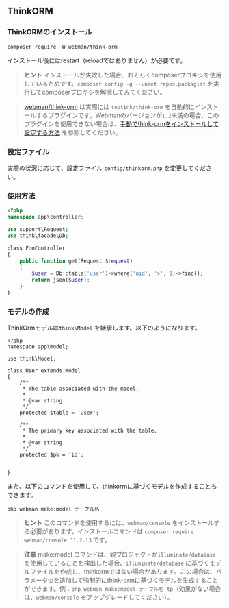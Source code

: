 ## ThinkORM

### ThinkORMのインストール

`composer require -W webman/think-orm`

インストール後にはrestart（reloadではありません）が必要です。

> **ヒント**
> インストールが失敗した場合、おそらくcomposerプロキシを使用しているためです。`composer config -g --unset repos.packagist` を実行してcomposerプロキシを解除してみてください。

> [webman/think-orm](https://www.workerman.net/plugin/14) は実際には `toptink/think-orm` を自動的にインストールするプラグインです。Webmanのバージョンが`1.2`未満の場合、このプラグインを使用できない場合は、[手動でthink-ormをインストールして設定する方法](https://www.workerman.net/a/1289) を参照してください。

### 設定ファイル

実際の状況に応じて、設定ファイル `config/thinkorm.php` を変更してください。

### 使用方法

```php
<?php
namespace app\controller;

use support\Request;
use think\facade\Db;

class FooController
{
    public function get(Request $request)
    {
        $user = Db::table('user')->where('uid', '>', 1)->find();
        return json($user);
    }
}
```

### モデルの作成

ThinkOrmモデルは`think\Model` を継承します。以下のようになります。
```
<?php
namespace app\model;

use think\Model;

class User extends Model
{
    /**
     * The table associated with the model.
     *
     * @var string
     */
    protected $table = 'user';

    /**
     * The primary key associated with the table.
     *
     * @var string
     */
    protected $pk = 'id';

    
}
```

また、以下のコマンドを使用して、thinkormに基づくモデルを作成することもできます。
```
php webman make:model テーブル名
```

> **ヒント**
> このコマンドを使用するには、`webman/console` をインストールする必要があります。インストールコマンドは `composer require webman/console ^1.2.13` です。

> **注意**
> make:model コマンドは、親プロジェクトが`illuminate/database` を使用していることを検出した場合、`illuminate/database` に基づくモデルファイルを作成し、thinkormではない場合があります。この場合は、パラメータtpを追加して強制的にthink-ormに基づくモデルを生成することができます。例：`php webman make:model テーブル名 tp`（効果がない場合は、`webman/console` をアップグレードしてください）。
